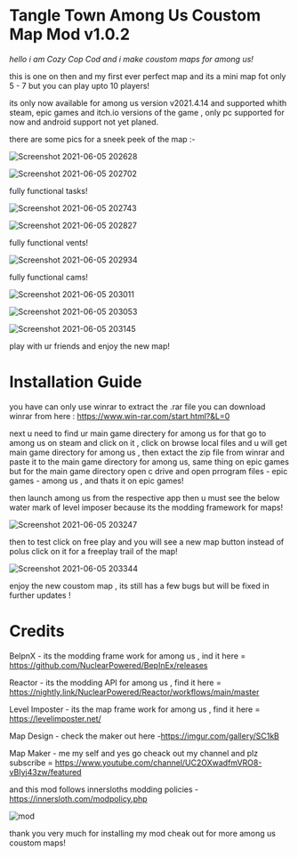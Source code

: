 # Tangle Town Among Us Coustom Map Mod v1.0.2
*hello i am Cozy Cop Cod and i make coustom maps for among us!*

this is one on then and my first ever perfect map and its a mini map fot only 5 - 7 but you can play upto 10 players!

its only now available for among us version v2021.4.14 and supported whith steam, epic games and itch.io versions of the game , only pc supported for now and android support not yet planed.

there are some pics for a sneek peek of the map :- 

![Screenshot 2021-06-05 202628](https://user-images.githubusercontent.com/85246582/120896076-7ef19b80-c63d-11eb-994a-3f23a3b73900.png)

![Screenshot 2021-06-05 202702](https://user-images.githubusercontent.com/85246582/120896083-887b0380-c63d-11eb-9fb1-f468b23b75eb.png)

fully functional tasks!

![Screenshot 2021-06-05 202743](https://user-images.githubusercontent.com/85246582/120896088-90d33e80-c63d-11eb-9043-f42fc2b90957.png)

![Screenshot 2021-06-05 202827](https://user-images.githubusercontent.com/85246582/120896092-96308900-c63d-11eb-9010-501cac73e3af.png)

fully functional vents!

![Screenshot 2021-06-05 202934](https://user-images.githubusercontent.com/85246582/120896099-9e88c400-c63d-11eb-8e2a-ee6778871e17.png)

fully functional cams!

![Screenshot 2021-06-05 203011](https://user-images.githubusercontent.com/85246582/120896104-a7799580-c63d-11eb-8649-86937426c958.png)

![Screenshot 2021-06-05 203053](https://user-images.githubusercontent.com/85246582/120896109-ae080d00-c63d-11eb-8de6-fed527b98540.png)

![Screenshot 2021-06-05 203145](https://user-images.githubusercontent.com/85246582/120896117-b6604800-c63d-11eb-9266-692c444710fc.png)

play with ur friends and enjoy the new map!

# Installation Guide 

you have can only use winrar to extract the .rar file you can download winrar from here : https://www.win-rar.com/start.html?&L=0

next u need to find ur main game directery for among us for that go to among us on steam and click on it , click on browse local files and u will get main game directory for among us , then extact the zip file from winrar and paste it to the main game directory for among us, same thing on epic games but for the main game directory open c drive and open prrogram files - epic games - among us , and thats it on epic games!

then launch among us from the respective app then u must see the below water mark of level imposer because its the modding framework for maps!

![Screenshot 2021-06-05 203247](https://user-images.githubusercontent.com/85246582/120910709-ab89cf80-c69e-11eb-954e-b5b0ef3bd220.png)

then to test click on free play and you will see a new map button instead of polus click on it for a freeplay trail of the map!

![Screenshot 2021-06-05 203344](https://user-images.githubusercontent.com/85246582/120910730-daa04100-c69e-11eb-9e83-458101839fb2.png)

enjoy the new coustom map , its still has a few bugs but will be fixed in further updates !

# Credits 

BelpnX - its the modding frame work for among us , ind it here = https://github.com/NuclearPowered/BepInEx/releases

Reactor - its the modding API for among us , find it here = https://nightly.link/NuclearPowered/Reactor/workflows/main/master

Level Imposter - its the map frame work for among us , find it here = https://levelimposter.net/

Map Design - check the maker out here -https://imgur.com/gallery/SC1kB

Map Maker - me my self and yes go cheack out my channel and plz subscribe = https://www.youtube.com/channel/UC2OXwadfmVRO8-vBIyj43zw/featured

and this mod follows innersloths modding policies - https://innersloth.com/modpolicy.php

![mod](https://user-images.githubusercontent.com/85246582/120911057-b5610200-c6a1-11eb-8ae5-252b6ce2a855.png)

thank you very much for installing my mod cheak out for more among us coustom maps!

